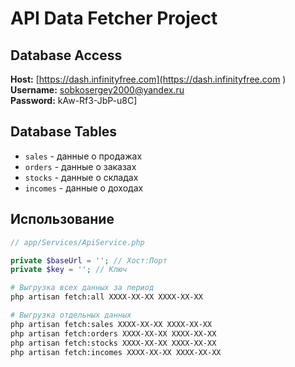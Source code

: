 # API Data Fetcher Project

## Database Access

**Host:** [https://dash.infinityfree.com](https://dash.infinityfree.com )   
**Username:** sobkosergey2000@yandex.ru  
**Password:** kAw-Rf3-JbP-u8C]  

## Database Tables

- `sales` - данные о продажах
- `orders` - данные о заказах  
- `stocks` - данные о складах
- `incomes` - данные о доходах

## Использование

```php
// app/Services/ApiService.php

private $baseUrl = ''; // Хост:Порт
private $key = ''; // Ключ
```

```bash
# Выгрузка всех данных за период
php artisan fetch:all XXXX-XX-XX XXXX-XX-XX

# Выгрузка отдельных данных
php artisan fetch:sales XXXX-XX-XX XXXX-XX-XX
php artisan fetch:orders XXXX-XX-XX XXXX-XX-XX
php artisan fetch:stocks XXXX-XX-XX XXXX-XX-XX
php artisan fetch:incomes XXXX-XX-XX XXXX-XX-XX
